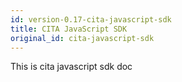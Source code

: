 ```yaml
---
id: version-0.17-cita-javascript-sdk
title: CITA JavaScript SDK
original_id: cita-javascript-sdk
---
```


This is cita javascript sdk doc

